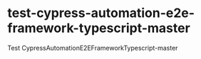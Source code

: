 # test-cypress-automation-e2e-framework-typescript-master
Test CypressAutomationE2EFrameworkTypescript-master
